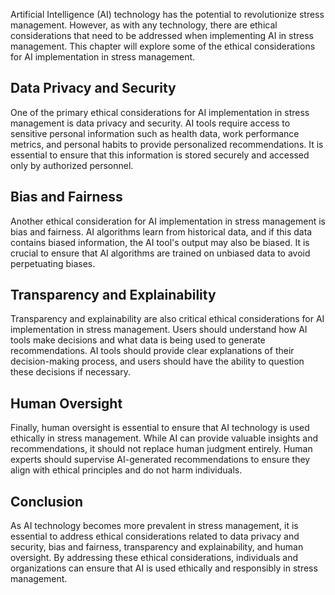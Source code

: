 
Artificial Intelligence (AI) technology has the potential to revolutionize stress management. However, as with any technology, there are ethical considerations that need to be addressed when implementing AI in stress management. This chapter will explore some of the ethical considerations for AI implementation in stress management.

Data Privacy and Security
-------------------------

One of the primary ethical considerations for AI implementation in stress management is data privacy and security. AI tools require access to sensitive personal information such as health data, work performance metrics, and personal habits to provide personalized recommendations. It is essential to ensure that this information is stored securely and accessed only by authorized personnel.

Bias and Fairness
-----------------

Another ethical consideration for AI implementation in stress management is bias and fairness. AI algorithms learn from historical data, and if this data contains biased information, the AI tool's output may also be biased. It is crucial to ensure that AI algorithms are trained on unbiased data to avoid perpetuating biases.

Transparency and Explainability
-------------------------------

Transparency and explainability are also critical ethical considerations for AI implementation in stress management. Users should understand how AI tools make decisions and what data is being used to generate recommendations. AI tools should provide clear explanations of their decision-making process, and users should have the ability to question these decisions if necessary.

Human Oversight
---------------

Finally, human oversight is essential to ensure that AI technology is used ethically in stress management. While AI can provide valuable insights and recommendations, it should not replace human judgment entirely. Human experts should supervise AI-generated recommendations to ensure they align with ethical principles and do not harm individuals.

Conclusion
----------

As AI technology becomes more prevalent in stress management, it is essential to address ethical considerations related to data privacy and security, bias and fairness, transparency and explainability, and human oversight. By addressing these ethical considerations, individuals and organizations can ensure that AI is used ethically and responsibly in stress management.
